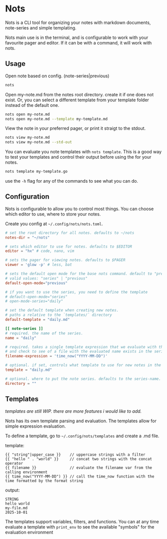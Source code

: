 # Nots

Nots is a CLI tool for organizing your notes with markdown documents,
note-series and simple templating.

Nots main use is in the terminal, and is configurable to work with your
favourite pager and editor. If it can be with a command, it will work with nots.

## Usage

Open note based on config. (note-series|previous)

```bash
nots
```

Open my-note.md from the notes root directory. create it if one does not exist.
Or, you can select a different template from your template folder instead of the
default one.

```bash
nots open my-note.md
nots open my-note.md --template my-template.md
```

View the note in your preferred pager, or print it straigt to the stdout.

```bash
nots view my-note.md
nots view my-note.md --std-out
```

You can evaluate you note templates with `nots template`. This is a good way to test your templates and control their output before using the for your notes.

```bash
nots template my-template.go
```

use the `-h` flag for any of the commands to see what you can do.

## Configuration

Nots is configurable to allow you to control most things. You can choose
which editor to use, where to store your notes.

Create you config at `~/.config/nots/nots.toml`.

```toml
# set the root directory for all notes. defaults to ~/nots
notes-dir = "~/nots"

# sets which editor to use for notes. defaults to $EDITOR
editor = "hx" # code, nano, vim

# sets the pager for viewing notes. defaults to $PAGER
viewer = 'glow -p' # less, bat

# sets the default open mode for the base nots command. default to "previous"
# valid values: "series" | "previous"
default-open-mode="previous"

# if you want to use the series, you need to define the template
# default-open-mode="series"
# open-mode-series="daily"

# set the default template when creating new notes.
# paths a relative to the `templates/` directory
default-template = "daily.md"

[[ note-series ]]
# required. the name of the series.
name = "daily"

# required. takes a single template expression that we evaluate with the template package,
# and check to see of a file with the evaluated name exists in the series directory. (filename will be appended with .md)
filename-expression = 'time_now("YYYY-MM-DD")'

# optional. if set, controls what template to use for new notes in the series.
template = "daily.md"

# optional. where to put the note series. defaults to the series-name.
directory = ""
```

## Templates

_templates are still WIP. there are more features i would like to add._

Nots has its own template parsing and evaluation. The templates allow for simple expression evaluation.

To define a template, go to `~/.config/nots/templates` and create a .md file.

template:

```
{{ "string"|upper_case }}    // uppercase strings with a filter
{{ "hello " . "world" }}     // concat two strings with the concat operator
{{ filename }}               // evaluate the filename var from the calling environment
{{ time_now("YYYY-MM-DD") }} // call the time_now function with the time formatted by the format string
```

output:

```
STRING
hello world
my-file.md
2025-10-01
```

The templates support variables, filters, and functions. You can at any time
evaluate a template with `print_env` to see the available "symbols" for the
evaluation environment

